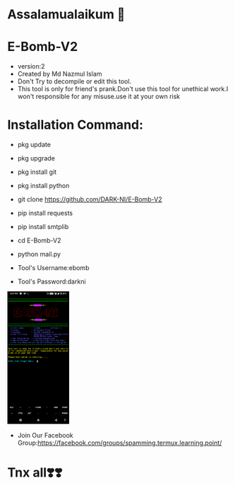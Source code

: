 # Assalamualaikum 🥰
# E-Bomb-V2
* version:2
* Created by Md Nazmul Islam
* Don't Try to decompile or edit this tool.
* This tool is only for friend's prank.Don't use this tool for unethical work.I won't responsible for any misuse.use it at your own risk


# Installation Command:
* pkg update
* pkg upgrade
* pkg install git
* pkg install python
* git clone https://github.com/DARK-NI/E-Bomb-V2
* pip install requests
* pip install smtplib
* cd E-Bomb-V2
* python mail.py

* Tool's Username:ebomb
* Tool's Password:darkni


<img src="Screenshot_20211229-163807.png" width="140" height="300"></img>

* Join Our Facebook Group:https://facebook.com/groups/spamming.termux.learning.point/
# Tnx all❣️❣️
